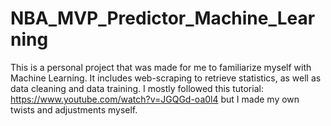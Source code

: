 # NBA_MVP_Predictor_Machine_Learning

This is a personal project that was made for me to familiarize myself with Machine Learning. It includes web-scraping to retrieve statistics, as well as data cleaning and data training. I mostly followed this tutorial: https://www.youtube.com/watch?v=JGQGd-oa0l4 but I made my own twists and adjustments myself.
